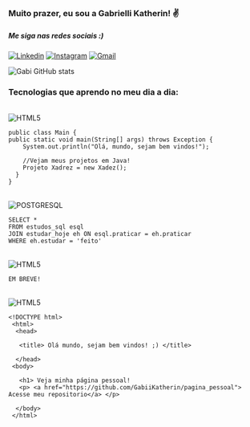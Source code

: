 ### Muito prazer, eu sou a Gabrielli Katherin! ✌️
##### Me siga nas redes sociais :)

[![Linkedin](https://img.shields.io/badge/LinkedIn-0077B5?style=for-the-badge&logo=linkedin&logoColor=white)](https://www.linkedin.com/in/gabrielli-katherin/) [![Instagram](https://img.shields.io/badge/Instagram-E4405F?style=for-the-badge&logo=instagram&logoColor=white)](https://www.instagram.com/_gabcat_/) [![Gmail](https://img.shields.io/badge/Gmail-D14836?style=for-the-badge&logo=gmail&logoColor=white)](gabriellimartins068@gmail.com)

![Gabi GitHub stats](https://github-readme-stats.vercel.app/api?username=GabiiKatherin&show_icons=true&theme=dracula)

### Tecnologias que aprendo no meu dia a dia:

<div style="display: inline_block"><br/>
    <img align="center" alt="HTML5" src="https://img.shields.io/badge/Java-ED8B00?style=for-the-badge&logo=java&logoColor=white" />

    public class Main {
    public static void main(String[] args) throws Exception {
        System.out.println("Olá, mundo, sejam bem vindos!");

        //Vejam meus projetos em Java!
        Projeto Xadrez = new Xadez();
      }
    }
</div>

<div style="display: inline_block"><br/>
    <img align="center" alt="POSTGRESQL" src="https://img.shields.io/badge/PostgreSQL-316192?style=for-the-badge&logo=postgresql&logoColor=white" />

    SELECT *
    FROM estudos_sql esql
    JOIN estudar_hoje eh ON esql.praticar = eh.praticar
    WHERE eh.estudar = 'feito'

</div>

<div style="display: inline_block"><br/>
    <img align="center" alt="HTML5" src="https://img.shields.io/badge/Python-3776AB?style=for-the-badge&logo=python&logoColor=white" />

    EM BREVE!

</div>

<div style="display: inline_block"><br/>
    <img align="center" alt="HTML5" src="https://img.shields.io/badge/HTML5-E34F26?style=for-the-badge&logo=html5&logoColor=white" />

    <!DOCTYPE html>
     <html>
      <head>

       <title> Olá mundo, sejam bem vindos! ;) </title>

      </head>
     <body>

       <h1> Veja minha página pessoal!
       <p> <a href="https://github.com/GabiiKatherin/pagina_pessoal"> Acesse meu repositorio</a> </p>

      </body>
     </html>

</div>


